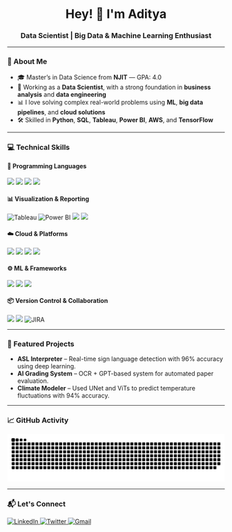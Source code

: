<h1 align="center">Hey! 👋 I'm Aditya</h1>
<h3 align="center">Data Scientist | Big Data & Machine Learning Enthusiast</h3>

---

### 📜 About Me
- 🎓 Master’s in Data Science from **NJIT** — GPA: 4.0
- 💼 Working as a **Data Scientist**, with a strong foundation in **business analysis** and **data engineering**
- 📊 I love solving complex real-world problems using **ML**, **big data pipelines**, and **cloud solutions**
- 🛠️ Skilled in **Python**, **SQL**, **Tableau**, **Power BI**, **AWS**, and **TensorFlow**

---

### 💻 Technical Skills

#### 🧮 Programming Languages
<div>
  <img src="https://cdn.jsdelivr.net/gh/devicons/devicon/icons/python/python-original.svg" height="30" />
  <img src="https://cdn.jsdelivr.net/gh/devicons/devicon/icons/r/r-original.svg" height="30" />
  <img src="https://cdn.jsdelivr.net/gh/devicons/devicon/icons/mysql/mysql-original.svg" height="30" />
  <img src="https://cdn.jsdelivr.net/gh/devicons/devicon/icons/oracle/oracle-original.svg" height="30" />
</div>

#### 📊 Visualization & Reporting
<div>
  <img src="https://img.icons8.com/color/48/tableau-software.png" height="30" title="Tableau" />
  <img src="https://img.icons8.com/color/48/microsoft-power-bi.png" height="30" title="Power BI" />
  <img src="https://cdn.jsdelivr.net/gh/devicons/devicon/icons/matplotlib/matplotlib-original.svg" height="30" />
  <img src="https://cdn.jsdelivr.net/gh/devicons/devicon/icons/pandas/pandas-original.svg" height="30" />
</div>

#### ☁️ Cloud & Platforms
<div>
  <img src="https://cdn.jsdelivr.net/gh/devicons/devicon/icons/amazonwebservices/amazonwebservices-original.svg" height="30" />
  <img src="https://cdn.jsdelivr.net/gh/devicons/devicon/icons/azure/azure-original.svg" height="30" />
  <img src="https://cdn.jsdelivr.net/gh/devicons/devicon/icons/docker/docker-original.svg" height="30" />
  <img src="https://cdn.jsdelivr.net/gh/devicons/devicon/icons/linux/linux-original.svg" height="30" />
</div>

#### ⚙️ ML & Frameworks
<div>
  <img src="https://cdn.jsdelivr.net/gh/devicons/devicon/icons/tensorflow/tensorflow-original.svg" height="30" />
  <img src="https://cdn.jsdelivr.net/gh/devicons/devicon/icons/pytorch/pytorch-original.svg" height="30" />
  <img src="https://cdn.jsdelivr.net/gh/devicons/devicon/icons/scikit-learn/scikit-learn-original.svg" height="30" />
</div>

#### 📦 Version Control & Collaboration
<div>
  <img src="https://cdn.jsdelivr.net/gh/devicons/devicon/icons/git/git-original.svg" height="30" />
  <img src="https://cdn.jsdelivr.net/gh/devicons/devicon/icons/github/github-original.svg" height="30" />
  <img src="https://img.icons8.com/ios/50/jira.png" height="30" title="JIRA" />
</div>

---

### 🚀 Featured Projects

- **ASL Interpreter** – Real-time sign language detection with 96% accuracy using deep learning.
- **AI Grading System** – OCR + GPT-based system for automated paper evaluation.
- **Climate Modeler** – Used UNet and ViTs to predict temperature fluctuations with 94% accuracy.

---

### 📈 GitHub Activity
![snake gif](https://github.com/AdityaPatel1068/AdityaPatel1068/blob/output/github-snake-dark.svg)

---

### 📬 Let's Connect

<div align="left">
  <a href="https://www.linkedin.com/in/adityapatel2609/" target="_blank">
    <img src="https://raw.githubusercontent.com/maurodesouza/profile-readme-generator/master/src/assets/icons/social/linkedin/default.svg" width="40" height="40" alt="LinkedIn" />
  </a>
  <a href="https://x.com/rexus_reborn" target="_blank">
    <img src="https://raw.githubusercontent.com/maurodesouza/profile-readme-generator/master/src/assets/icons/social/twitter/default.svg" width="40" height="40" alt="Twitter" />
  </a>
  <a href="mailto:aditya.patel2609@gmail.com">
    <img src="https://raw.githubusercontent.com/maurodesouza/profile-readme-generator/master/src/assets/icons/social/gmail/default.svg" width="40" height="40" alt="Gmail" />
  </a>
</div>
